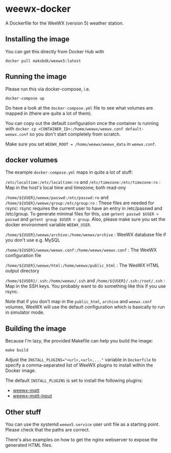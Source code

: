 # weewx-docker

A Dockerfile for the WeeWX (version 5) weather station.

## Installing the image

You can get this directly from Docker Hub with
```
docker pull makobdk/weewx5:latest
```

## Running the image

Please run this via docker-compose, i.e.
```
docker-compose up
```
Do have a look at the `docker-compose.yml` file to see what volumes
are mapped in (there are quite a lot of them).

You can copy out the default configuration once the container is
running with
`docker cp <CONTAINER_ID>:/home/weewx/weewx.conf default-weewx.conf`
so you don't start completely from scratch.

Make sure you set `WEEWX_ROOT = /home/weewx/weewx_data` in `weewx.conf`.

## docker volumes

The example `docker-compose.yml` maps in quite a lot of stuff:

`/etc/localtime:/etc/localtime:ro` and `/etc/timezone:/etc/timezone:ro`
: Map in the host's local time and timezone; both read-ony

`/home/${USER}/weewx/passwd:/etc/passwd:ro` and `/home/${USER}/weewx/group:/etc/group:ro`
: These files are needed for rsync: rsync requires the current user to have an entry in /etc/passwd and /etc/group. To generate minimal files for this, use `getent passwd $USER > passwd` and `getent group $USER > group`. Also, please make sure you set the docker environment variable `WEEWX_USER`.

`/home/${USER}/weewx/archive:/home/weewx/archive`
: WeeWX database file if you don't use e.g. MySQL

`/home/${USER}/weewx/weewx.conf:/home/weewx/weewx.conf`
: The WeeWX configuration file

`/home/${USER}/weewx/html:/home/weewx/public_html`
: The WeeWX HTML output directory

`/home/${USER}/.ssh:/home/weewx/.ssh` and `/home/${USER}/.ssh:/root/.ssh`
: Map in the SSH keys. You probably want to do something like this if you use rsync.

Note that if you don't map in the `public_html`, `archive` and
`weewx.conf` volumes, WeeWX will use the default configuration which
is basically to run in simulator mode.

## Building the image

Because I'm lazy, the provided Makefile can help you build the image:
```
make build
```
Adjust the `INSTALL_PLUGINS="<url>,<url>,..."` variable in
`Dockerfile` to specify a comma-separated list of WeeWX plugins to
install within the Docker image.

The default `INSTALL_PLUGINS` is set to install the
following plugins:

* [weewx-mqtt](https://github.com/matthewwall/weewx-mqtt/)
* [weewx-mqtt-input](https://github.com/makob/weewx-mqtt-input)

## Other stuff

You can use the systemd `weewx5.service` user unit file as a starting
point. Please check that the paths are correct.

There's also examples on how to get the nginx webserver to expose
the generated HTML files.
